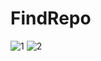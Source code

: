 # FindRepo


![1](https://user-images.githubusercontent.com/37380835/45087694-77f57180-b10f-11e8-8d61-01121ec58cd4.png)
![2](https://user-images.githubusercontent.com/37380835/45087695-788e0800-b10f-11e8-82f5-cdef8474cc04.png)
